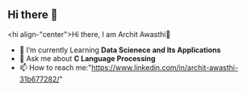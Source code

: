 ## Hi there 👋

<!--
**architawasthi99/architawasthi99** is a ✨ _special_ ✨ repository because its `README.md` (this file) appears on your GitHub profile.

Here are some ideas to get you started:

- 🔭 I’m currently working on ...
- 🌱 I’m currently learning ...
- 👯 I’m looking to collaborate on ...
- 🤔 I’m looking for help with ...
- 💬 Ask me about ...
- 📫 How to reach me: ...
- 😄 Pronouns: ...
- ⚡ Fun fact: ...
-->

<hi align-"center">Hi there, I am Archit Awasthi👋</h1>

- 🌱 I’m currently Learning  <strong>Data Scienece and Its Applications </strong>
- 💬 Ask me about <strong>C Language Processing </strong>
- 📫 How to reach me:"https://www.linkedin.com/in/archit-awasthi-31b677282/" 

